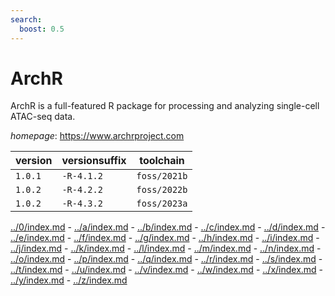 ```yaml
---
search:
  boost: 0.5
---
```

# ArchR

ArchR is a full-featured R package for processing and analyzing single-cell ATAC-seq data.

*homepage*: <https://www.archrproject.com>

version | versionsuffix | toolchain
--------|---------------|----------
``1.0.1`` | ``-R-4.1.2`` | ``foss/2021b``
``1.0.2`` | ``-R-4.2.2`` | ``foss/2022b``
``1.0.2`` | ``-R-4.3.2`` | ``foss/2023a``

[../0/index.md](0) - [../a/index.md](a) - [../b/index.md](b) - [../c/index.md](c) - [../d/index.md](d) - [../e/index.md](e) - [../f/index.md](f) - [../g/index.md](g) - [../h/index.md](h) - [../i/index.md](i) - [../j/index.md](j) - [../k/index.md](k) - [../l/index.md](l) - [../m/index.md](m) - [../n/index.md](n) - [../o/index.md](o) - [../p/index.md](p) - [../q/index.md](q) - [../r/index.md](r) - [../s/index.md](s) - [../t/index.md](t) - [../u/index.md](u) - [../v/index.md](v) - [../w/index.md](w) - [../x/index.md](x) - [../y/index.md](y) - [../z/index.md](z)

